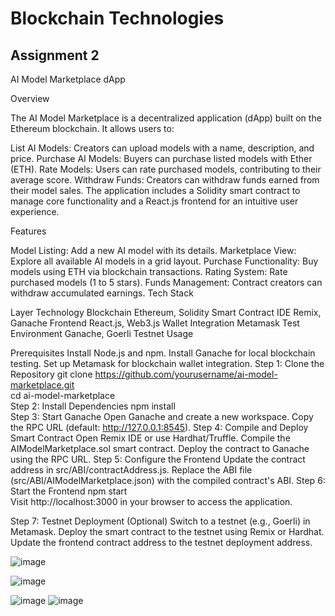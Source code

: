 # Blockchain Technologies
## Assignment 2
AI Model Marketplace dApp

Overview

The AI Model Marketplace is a decentralized application (dApp) built on the Ethereum blockchain. It allows users to:

List AI Models: Creators can upload models with a name, description, and price.
Purchase AI Models: Buyers can purchase listed models with Ether (ETH).
Rate Models: Users can rate purchased models, contributing to their average score.
Withdraw Funds: Creators can withdraw funds earned from their model sales.
The application includes a Solidity smart contract to manage core functionality and a React.js frontend for an intuitive user experience.

Features

Model Listing: Add a new AI model with its details.
Marketplace View: Explore all available AI models in a grid layout.
Purchase Functionality: Buy models using ETH via blockchain transactions.
Rating System: Rate purchased models (1 to 5 stars).
Funds Management: Contract creators can withdraw accumulated earnings.
Tech Stack

Layer	Technology
Blockchain	Ethereum, Solidity
Smart Contract IDE	Remix, Ganache
Frontend	React.js, Web3.js
Wallet Integration	Metamask
Test Environment	Ganache, Goerli Testnet
Usage

Prerequisites
Install Node.js and npm.
Install Ganache for local blockchain testing.
Set up Metamask for blockchain wallet integration.
Step 1: Clone the Repository
git clone https://github.com/yourusername/ai-model-marketplace.git  
cd ai-model-marketplace  
Step 2: Install Dependencies
npm install  
Step 3: Start Ganache
Open Ganache and create a new workspace.
Copy the RPC URL (default: http://127.0.0.1:8545).
Step 4: Compile and Deploy Smart Contract
Open Remix IDE or use Hardhat/Truffle.
Compile the AIModelMarketplace.sol smart contract.
Deploy the contract to Ganache using the RPC URL.
Step 5: Configure the Frontend
Update the contract address in src/ABI/contractAddress.js.
Replace the ABI file (src/ABI/AIModelMarketplace.json) with the compiled contract's ABI.
Step 6: Start the Frontend
npm start  
Visit http://localhost:3000 in your browser to access the application.

Step 7: Testnet Deployment (Optional)
Switch to a testnet (e.g., Goerli) in Metamask.
Deploy the smart contract to the testnet using Remix or Hardhat.
Update the frontend contract address to the testnet deployment address.

![image](https://github.com/user-attachments/assets/2cefbd85-5d83-42b8-97ca-1f43a112109d)

![image](https://github.com/user-attachments/assets/daa1ca07-49e2-468f-94a2-571f88ef872c)

![image](https://github.com/user-attachments/assets/e297904c-4bcf-48af-a419-fa1503ba5c4a)
![image](https://github.com/user-attachments/assets/9b3b1edc-46ee-4d03-be6d-ef066aa5ad52)
